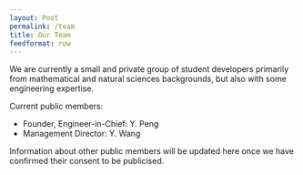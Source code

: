 ```yaml
---
layout: Post
permalink: /team
title: Our Team
feedformat: row
---
```


We are currently a small and private group of student developers primarily from mathematical and natural 
sciences backgrounds, but also with some engineering expertise. 

Current public members:

- Founder, Engineer-in-Chief: Y. Peng
- Management Director: Y. Wang 

Information about other public members will be updated here once we have confirmed their consent to be publicised.

